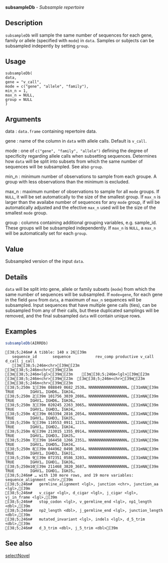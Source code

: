 **subsampleDb** - *Subsample repertoire*

Description
--------------------

`subsampleDb` will sample the same number of sequences for each gene, family
or allele (specified with `mode`) in `data`. Samples or subjects can
be subsampled indepently by setting `group`.


Usage
--------------------
```
subsampleDb(
data,
gene = "v_call",
mode = c("gene", "allele", "family"),
min_n = 1,
max_n = NULL,
group = NULL
)
```

Arguments
-------------------

data
:   `data.frame` containing repertoire data.

gene
:   name of the column in `data` with allele calls. Default
is `v_call`.

mode
:   one of `c("gene", "family", "allele")` defining the degree of
specificity regarding allele calls when subsetting sequences.
Determines how `data` will be split into subsets from 
which the same number of sequences will be subsampled. See 
also `group`.

min_n
:   minimum number of observations to sample from each groupe. A group with 
less observations than the minimum is excluded.

max_n
:   maximum number of observations to sample for all `mode` groups.
If `NULL`, it will be set automatically to the size of 
the smallest group. If `max_n` is larger than the availabe 
number of sequences for any `mode` group, if will be 
automatically adjusted and the efective `max_n` used 
will be the size of the smallest `mode` group.

group
:   columns containing additional grouping variables, e.g. sample_id.
These groups will be subsampled independently. If
`max_n` is `NULL`, a `max_n` will be 
automatically set for each `group`.




Value
-------------------

Subsampled version of the input `data`.


Details
-------------------

`data` will be split into gene, allele or family subsets (`mode`) from
which the same number of sequences will be subsampled. If `mode=gene`,
for each gene in the field `gene` from `data`, a maximum of 
`max_n` sequences will be subsampled. Input sequences
that have multiple gene calls (ties), can be subsampled from any of their calls, 
but these duplicated samplings will be removed, and the final 
subsampled `data` will contain unique rows.



Examples
-------------------

```R
subsampleDb(AIRRDb)
```


```
[38;5;246m# A tibble: 140 x 26[39m
   sequence_id       sequence           rev_comp productive v_call d_call j_call
   [3m[38;5;246m<chr>[39m[23m             [3m[38;5;246m<chr>[39m[23m              [3m[38;5;246m<lgl>[39m[23m    [3m[38;5;246m<lgl>[39m[23m      [3m[38;5;246m<chr>[39m[23m  [3m[38;5;246m<chr>[39m[23m  [3m[38;5;246m<chr>[39m[23m 
[38;5;250m 1[39m 088849_0682_2530… NNNNNNNNNNNNNNNNN… [31mNA[39m       TRUE       IGHV1… IGHD6… IGHJ4…
[38;5;250m 2[39m 101756_3039_2086… NNNNNNNNNNNNNNNNN… [31mNA[39m       TRUE       IGHV1… IGHD6… IGHJ6…
[38;5;250m 3[39m 020245_2263_3065… NNNNNNNNNNNNNNNNN… [31mNA[39m       TRUE       IGHV1… IGHD3… IGHJ4…
[38;5;250m 4[39m 063394_2816_2054… NNNNNNNNNNNNNNNNN… [31mNA[39m       TRUE       IGHV1… IGHD3… IGHJ5…
[38;5;250m 5[39m 110553_0911_1215… NNNNNNNNNNNNNNNNN… [31mNA[39m       TRUE       IGHV1… IGHD2… IGHJ4…
[38;5;250m 6[39m 213015_1355_0914… NNNNNNNNNNNNNNNNN… [31mNA[39m       TRUE       IGHV1… IGHD3… IGHJ5…
[38;5;250m 7[39m 164458_1266_2351… NNNNNNNNNNNNNNNNN… [31mNA[39m       TRUE       IGHV1… IGHD5… IGHJ4…
[38;5;250m 8[39m 044962_0498_3654… NNNNNNNNNNNNNNNNN… [31mNA[39m       TRUE       IGHV1… IGHD3… IGHJ1…
[38;5;250m 9[39m 072351_0586_3203… NNNNNNNNNNNNNNNNN… [31mNA[39m       TRUE       IGHV1… IGHD1… IGHJ6…
[38;5;250m10[39m 211468_3820_3687… NNNNNNNNNNNNNNNNN… [31mNA[39m       TRUE       IGHV1… IGHD1… IGHJ5…
[38;5;246m# … with 130 more rows, and 19 more variables: sequence_alignment <chr>,[39m
[38;5;246m#   germline_alignment <lgl>, junction <chr>, junction_aa <lgl>,[39m
[38;5;246m#   v_cigar <lgl>, d_cigar <lgl>, j_cigar <lgl>, vj_in_frame <lgl>,[39m
[38;5;246m#   stop_codon <lgl>, v_germline_end <lgl>, np1_length <dbl>,[39m
[38;5;246m#   np2_length <dbl>, j_germline_end <lgl>, junction_length <dbl>,[39m
[38;5;246m#   mutated_invariant <lgl>, indels <lgl>, d_5_trim <dbl>,[39m
[38;5;246m#   d_3_trim <dbl>, j_5_trim <dbl>[39m

```



See also
-------------------

[selectNovel](selectNovel.md)






